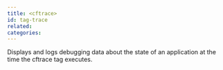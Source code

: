 ```yaml
---
title: <cftrace>
id: tag-trace
related:
categories:
---
```


Displays and logs debugging data about the state of an application at the time the cftrace tag executes.